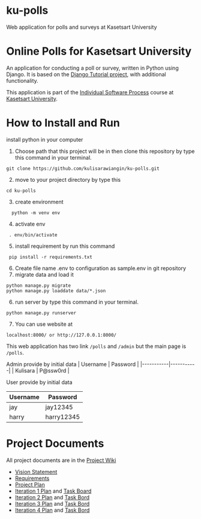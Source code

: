 # ku-polls
Web application for polls and surveys at Kasetsart University
# Online Polls for Kasetsart University
An application for conducting a poll or survey, written in Python using Django. It is based on the [Django Tutorial project](https://docs.djangoproject.com/en/4.1/intro/tutorial01/), with additional functionality.

This application is part of the [Individual Software Process](https://cpske.github.io/ISP/) course at [Kasetsart University](https://ku.ac.th).

# How to Install and Run
install python in your computer

1. Choose path that this project will be in then clone this repository by type this command in your terminal.

  ``` 
  git clone https://github.com/kulisarawiangin/ku-polls.git
  ```
  
2. move to your project directory by type this
  ``` 
  cd ku-polls
  ```
3. create environment
``` 
  python -m venv env
 ```
 4. activate env
 ``` 
  . env/bin/activate  
 ```
5. install requirement by run this command

 ``` 
  pip install -r requirements.txt
 ```
 
 6. Create file name .env to configuration as sample.env in git repository
 7. migrate data and load it
 ``` 
 python manage.py migrate
 python manage.py loaddate data/*.json
 ```
 6. run server by type this command in your terminal.
 ``` 
 python manage.py runserver
 ```
 7. You can use website at 
 ``` 
 localhost:8000/ or http://127.0.0.1:8000/
 ``` 
This web application has two link ```/polls``` and ```/admin``` 
but the main page is ```/polls```.

Admin  provide by initial data
| Username  | Password  |
|-----------|-----------|
|   Kulisara   | P@ssw0rd |

User provide by initial data

| Username  | Password  |
|-----------|-----------|
|   jay   | jay12345 |
|   harry   | harry12345 |

# Project Documents
All project documents are in the [Project Wiki](../../wiki/Home)

* [Vision Statement](../../wiki/Vision-Statement) <br>
* [Requirements](../../wiki/Requirements) <br>
* [Project Plan](../../wiki/Development-Plan) <br>
* [Iteration 1 Plan](../../wiki/Iteration-1-Plan) and [Task Board](https://github.com/users/kulisarawiangin/projects/2/views/2)
* [Iteration 2 Plan](../../wiki/Iteration-2-Plan) and [Task Bord](https://github.com/users/kulisarawiangin/projects/4/views/2)
* [Iteration 3 Plan](../../wiki/Iteration-3-Plan) and [Task Bord](https://github.com/users/kulisarawiangin/projects/5/views/2?layout=board)
* [Iteration 4 Plan](../../wiki/Iteration-4-Plan) and [Task Bord](https://github.com/users/kulisarawiangin/projects/6/views/2?layout=board)
